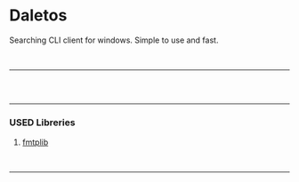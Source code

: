 # Daletos

Searching CLI client for windows. Simple to use and fast.

</br>

---

##









</br>

---

### USED Libreries

1. <a href= "https://github.com/fmtlib/fmt" > fmtplib </a>

</br>

---

